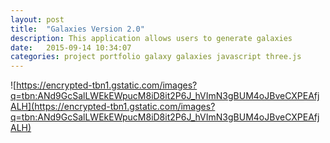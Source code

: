 ```yaml
---
layout: post
title:  "Galaxies Version 2.0"
description: This application allows users to generate galaxies
date:   2015-09-14 10:34:07
categories: project portfolio galaxy galaxies javascript three.js
---
```



![https://encrypted-tbn1.gstatic.com/images?q=tbn:ANd9GcSalLWEkEWpucM8iD8it2P6J_hVImN3gBUM4oJBveCXPEAfjALH](https://encrypted-tbn1.gstatic.com/images?q=tbn:ANd9GcSalLWEkEWpucM8iD8it2P6J_hVImN3gBUM4oJBveCXPEAfjALH)
